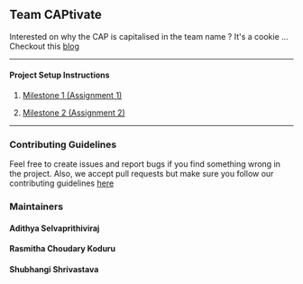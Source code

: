 ## Team CAPtivate 

Interested on why the CAP is capitalised in the team name ? It's a cookie ... Checkout this [blog](https://mwhittaker.github.io/blog/an_illustrated_proof_of_the_cap_theorem/)  

---

#### Project Setup Instructions

1. [Milestone 1 (Assignment 1)](https://github.com/airavata-courses/CAPtivate/wiki/Milestone-1-:-Project-Setup-Instructions)

2. [Milestone 2 (Assignment 2)](https://github.com/airavata-courses/CAPtivate/wiki/Milestone-2--:-Project-Setup-Instructions)

---

### Contributing Guidelines 

Feel free to create issues and report bugs if you find something wrong in the project. Also, we accept pull requests but make sure you follow our contributing guidelines [here](docs/contributing.md)

### Maintainers

#### Adithya Selvaprithiviraj
#### Rasmitha Choudary Koduru
#### Shubhangi Shrivastava


